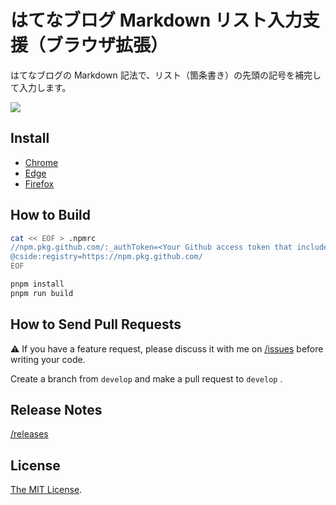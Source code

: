 # はてなブログ Markdown リスト入力支援（ブラウザ拡張）

はてなブログの Markdown 記法で、リスト（箇条書き）の先頭の記号を補完して入力します。

<a href="https://chrome.google.com/webstore/detail/lnidemekhlcpbkpmmgcmgdjepkpompol">
  <img src="https://github-production-user-asset-6210df.s3.amazonaws.com/315510/270853742-a6f28e05-5ed9-4d91-bf2c-6ed29ae2e503.gif" />
</a>

## Install

- [Chrome](https://chrome.google.com/webstore/detail/lnidemekhlcpbkpmmgcmgdjepkpompol)
- [Edge](https://microsoftedge.microsoft.com/addons/detail/hkhmpecjgdjaehadeenmhmfgnimkmcef)
- [Firefox](https://addons.mozilla.org/ja/firefox/addon/%E3%81%AF%E3%81%A6%E3%81%AA%E3%83%96%E3%83%AD%E3%82%B0markdown%E3%83%AA%E3%82%B9%E3%83%88%E5%85%A5%E5%8A%9B%E6%94%AF%E6%8F%B4/)

## How to Build

```bash
cat << EOF > .npmrc
//npm.pkg.github.com/:_authToken=<Your Github access token that includes read:packages permission>
@cside:registry=https://npm.pkg.github.com/
EOF

pnpm install
pnpm run build
```

## How to Send Pull Requests

⚠️ If you have a feature request, please discuss it with me on [/issues](https://github.com/Cside/hatena-blog-list-helper/issues) before writing your code.

Create a branch from `develop` and make a pull request to `develop` .

## Release Notes

[/releases](https://github.com/Cside/hatena-blog-list-helper/releases)

## License

[The MIT License](/LICENSE).
